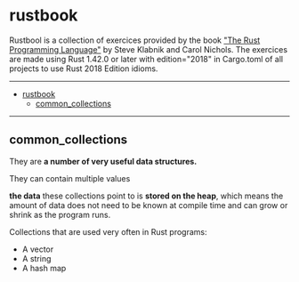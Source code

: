 # rustbook
Rustbool is a collection of exercices provided by the book ["The Rust Programming Language"](https://doc.rust-lang.org/book/title-page.html) by Steve Klabnik and Carol Nichols.
The exercices are made using Rust 1.42.0 or later with edition="2018" in Cargo.toml of all projects to use Rust 2018 Edition idioms. 

----
- [rustbook](#rustbook)
  - [common_collections](#common_collections)

----

## common_collections

They are **a number of very useful data structures.**

They can contain multiple values

**the data** these collections point to is **stored on the heap**, which means the amount of data does not need to be known at compile time and can grow or shrink as the program runs.

Collections that are used very often in Rust programs:

- A vector
- A string
- A hash map













